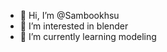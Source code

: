 - 👋 Hi, I’m @Sambookhsu
- 👀 I’m interested in blender
- 🌱 I’m currently learning modeling

<!---
Sambookhsu/Sambookhsu is a ✨ special ✨ repository because its `README.md` (this file) appears on your GitHub profile.
You can click the Preview link to take a look at your changes.
--->
